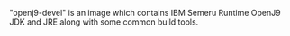 "openj9-devel" is an image which contains IBM Semeru Runtime OpenJ9 JDK and JRE along with some common build tools.
